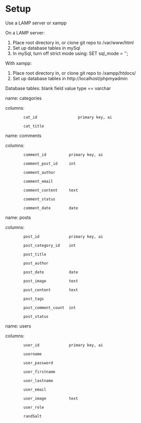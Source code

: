 # Setup

Use a LAMP server or xampp

On a LAMP server:
1. Place root directory in, or clone git repo to /var/www/html
2. Set up database tables in mySql
3. In mySql, turn off strict mode using: SET sql_mode = '';

With xampp:
1. Place root directory in, or clone git repo to /xampp/htdocs/
2. Set up database tables in http://localhost/phpmyadmin

Database tables: blank field value type == varchar

name: categories

columns:	
			
			cat_id			    	primary key, ai
			
			cat_title
			
name: comments

columns: 	
			
			comment_id			primary key, ai

			comment_post_id		int
			
			comment_author
			
			comment_email
			
			comment_content		text
			
			comment_status
			
			comment_date		date
			
name: posts	

columns:	
			
			post_id				primary key, ai

			post_category_id	int

			post_title
			
			post_author
			
			post_date			date
			
			post_image			text
			
			post_content		text
			
			post_tags
			
			post_comment_count	int
			
			post_status			
			

name: users

columns:	
			
			user_id				primary key, ai

			username
			
			user_password
			
			user_firstname
			
			user_lastname
			
			user_email
			
			user_image			text
			
			user_role
			
			randSalt